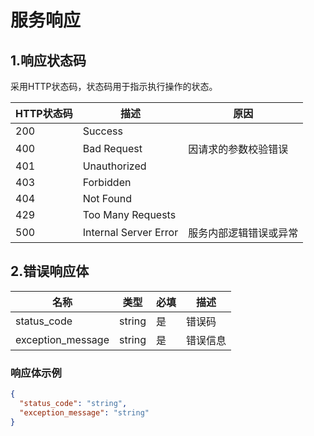 # 服务响应

## 1.响应状态码

采用HTTP状态码，状态码用于指示执行操作的状态。

| HTTP状态码 | 描述                  | 原因                   |
| ---------- | --------------------- | ---------------------- |
| 200        | Success               |                        |
| 400        | Bad Request           | 因请求的参数校验错误   |
| 401        | Unauthorized          |                        |
| 403        | Forbidden             |                        |
| 404        | Not Found             |                        |
| 429        | Too Many Requests     |                        |
| 500        | Internal Server Error | 服务内部逻辑错误或异常 |



## 2.错误响应体

| 名称              | 类型   | 必填 | 描述     |
| ----------------- | ------ | ---- | -------- |
| status_code       | string | 是   | 错误码   |
| exception_message | string | 是   | 错误信息 |

### 响应体示例

```json
{
  "status_code": "string",
  "exception_message": "string"
}
```
